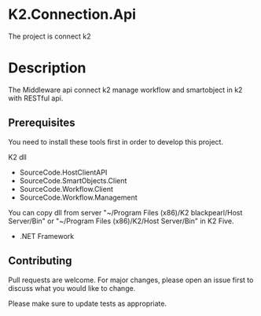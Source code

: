 # K2.Connection.Api

The project is connect k2

# Description

The Middleware api connect k2 manage workflow and smartobject in k2 with RESTful api.

## Prerequisites

You need to install these tools first in order to develop this project.

  K2 dll
   - SourceCode.HostClientAPI
   - SourceCode.SmartObjects.Client
   - SourceCode.Workflow.Client
   - SourceCode.Workflow.Management
   
  You can copy dll from server "~/Program Files (x86)/K2 blackpearl/Host Server/Bin" or "~/Program Files (x86)/K2/Host Server/Bin" in K2 Five.
  
  - .NET Framework
  
## Contributing
Pull requests are welcome. For major changes, please open an issue first to discuss what you would like to change.

Please make sure to update tests as appropriate.
